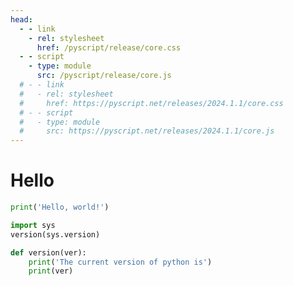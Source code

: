 ```yaml
---
head:
  - - link
    - rel: stylesheet
      href: /pyscript/release/core.css
  - - script
    - type: module
      src: /pyscript/release/core.js
  # - - link
  #   - rel: stylesheet
  #     href: https://pyscript.net/releases/2024.1.1/core.css
  # - - script
  #   - type: module
  #     src: https://pyscript.net/releases/2024.1.1/core.js
---
```

# Hello
<!-- <script setup lang="ts">
import PyScriptEditor from "@source/.vuepress/components/PyScriptEditor.vue";
</script> -->

```py edit test
print('Hello, world!')
```

```py edit test
import sys
version(sys.version)
```


```py edit test
def version(ver):
    print('The current version of python is')
    print(ver)
```
